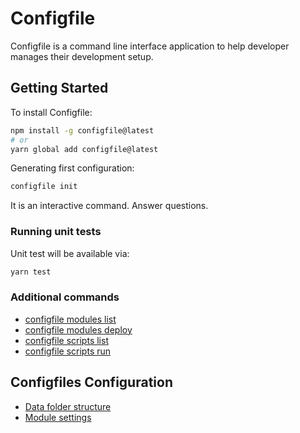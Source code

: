 # Configfile

Configfile is a command line interface application to help developer manages their development setup.

## Getting Started

To install Configfile:

```bash
npm install -g configfile@latest
# or
yarn global add configfile@latest
```

Generating first configuration:

```bash
configfile init
```

It is an interactive command. Answer questions.

### Running unit tests

Unit test will be available via:

```bash
yarn test
```

### Additional commands

- [configfile modules list]()
- [configfile modules deploy]()
- [configfile scripts list]()
- [configfile scripts run]()

## Configfiles Configuration

- [Data folder structure]()
- [Module settings]()
